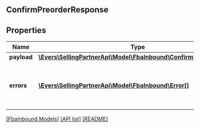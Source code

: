 ## ConfirmPreorderResponse

## Properties

Name | Type | Description | Notes
------------ | ------------- | ------------- | -------------
**payload** | [**\Evers\SellingPartnerApi\Model\FbaInbound\ConfirmPreorderResult**](ConfirmPreorderResult.md) |  | [optional]
**errors** | [**\Evers\SellingPartnerApi\Model\FbaInbound\Error[]**](Error.md) | A list of error responses returned when a request is unsuccessful. | [optional]

[[FbaInbound Models]](../) [[API list]](../../Api) [[README]](../../../README.md)
